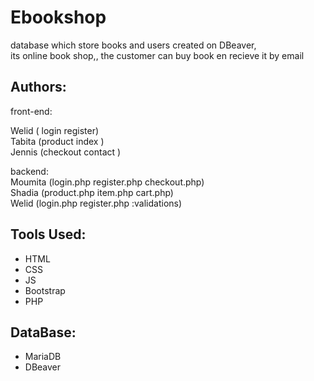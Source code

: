 # Ebookshop
database which store books and users created on DBeaver,<br>
its online book shop,, the customer can buy book en recieve it by email<br>

## Authors:
 front-end:<br>

Welid ( login  register)<br>
Tabita (product  index  )<br>
Jennis (checkout  contact )<br>

backend:<br>
Moumita (login.php  register.php  checkout.php)<br>
Shadia (product.php  item.php cart.php)<br>
Welid (login.php register.php :validations)<br>

## Tools Used:
* HTML
* CSS
* JS 
* Bootstrap
* PHP
## DataBase:
* MariaDB
* DBeaver
